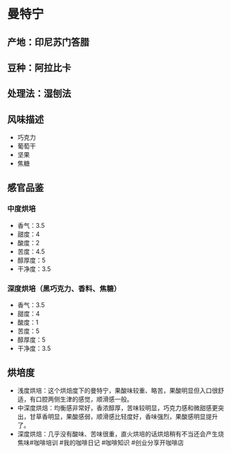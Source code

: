 # 曼特宁

## 产地：印尼苏门答腊

## 豆种：阿拉比卡

## 处理法：湿刨法

## 风味描述

- 巧克力
- 葡萄干
- 坚果
- 焦糖

## 感官品鉴

### 中度烘培

- 香气：3.5
- 甜度：4
- 酸度：2
- 苦度：4.5
- 醇厚度：5
- 干净度：3.5

### 深度烘培（黑巧克力、香料、焦糖）

- 香气：3.5
- 甜度：4
- 酸度：1
- 苦度：5
- 醇厚度：5
- 干净度：3.5

## 烘培度

- 浅度烘培：这个烘焙度下的曼特宁，果酸味较重、略苦，果酸明显但入口很舒适，有口腔两侧生津的感觉，顺滑感一般。
- 中深度烘焙：均衡感非常好，香浓醇厚，苦味较明显，巧克力感和微甜感更突出，甘草香明显，果酸感弱，顺滑感比轻度好，香味强烈，果酸感明显提升了。
- 深度烘焙：几乎没有酸味、苦味很重，直火烘培的话烘焙稍有不当还会产生烧焦味#咖啡培训 #我的咖啡日记 #咖啡知识 #创业分享开咖啡店
